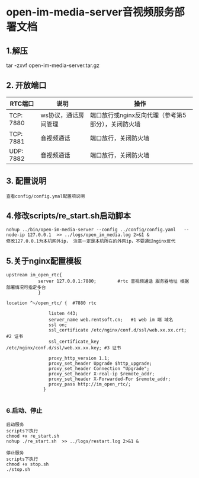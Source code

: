 # open-im-media-server音视频服务部署文档

## 1.解压

tar -zxvf open-im-media-server.tar.gz

## 2. 开放端口

| RTC端口   | 说明                 | 操作                                               |
| --------- | -------------------- | -------------------------------------------------- |
| TCP: 7880 | ws协议，通话房间管理 | 端口放行或nginx反向代理（参考第5部分），关闭防火墙 |
| TCP: 7881 | 音视频通话           | 端口放行，关闭防火墙                               |
| UDP: 7882 | 音视频通话           | 端口放行，关闭防火墙                               |

## 3. 配置说明

```
查看config/config.ymal配置项说明 
```

## 4.修改scripts/re_start.sh启动脚本

```
nohup ../bin/open-im-media-server --config ../config/config.yaml   --node-ip 127.0.0.1  >> ../logs/open_im_media.log 2>&1 &
修改127.0.0.1为本机网外ip， 注意一定是本机所在的外网ip，不要通过nginx反代
```

## 5.关于nginx配置模板

```
upstream im_open_rtc{
            server 127.0.0.1:7880;        #rtc 音视频通话 服务器地址 根据部署情况可指定多台
            }           
            
location ^~/open_rtc/ {  #7880 rtc

    			listen 443;
        		server_name web.rentsoft.cn;   #1 web im 端 域名
       			ssl on;
        		ssl_certificate /etc/nginx/conf.d/ssl/web.xx.xx.crt; #2 证书
        		ssl_certificate_key /etc/nginx/conf.d/ssl/web.xx.xx.key; #3 证书
        
                proxy_http_version 1.1;
                proxy_set_header Upgrade $http_upgrade;
                proxy_set_header Connection "Upgrade";
                proxy_set_header X-real-ip $remote_addr;
                proxy_set_header X-Forwarded-For $remote_addr;
                proxy_pass http://im_open_rtc/;
              }
                               
```

### 6.启动、停止

```
启动服务
scripts下执行
chmod +x re_start.sh 
nohup ./re_start.sh  >> ../logs/restart.log 2>&1 &
```

```
停止服务
scripts下执行
chmod +x stop.sh
./stop.sh
```



